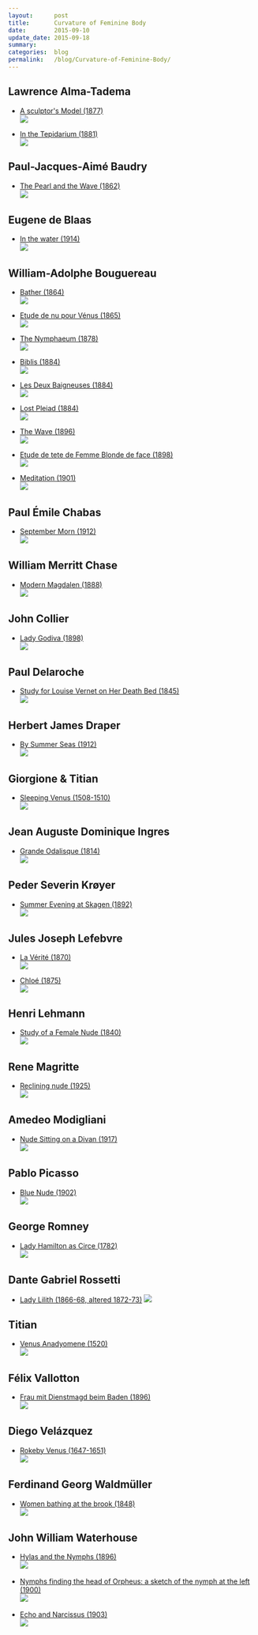 ```yaml
---
layout:      post
title:       Curvature of Feminine Body
date:        2015-09-10
update_date: 2015-09-18
summary:     
categories:  blog
permalink:   /blog/Curvature-of-Feminine-Body/
---
```


## Lawrence Alma-Tadema

* [A sculptor's Model (1877)][lat-asm-l]  
![][lat-asm-i]

* [In the Tepidarium (1881)][lat-itt-l]  
![][lat-itt-i]

## Paul-Jacques-Aimé Baudry

* [The Pearl and the Wave (1862)][pjab-tpatw-l]  
![][pjab-tpatw-i]

[pjab-tpatw-l]: https://commons.wikimedia.org/wiki/File:Baudry_paul_the_wave_and_the_pearl.jpg
[pjab-tpatw-i]: https://upload.wikimedia.org/wikipedia/commons/b/b5/Baudry_paul_the_wave_and_the_pearl.jpg

<!-- ## Edwin Blashfield

* [Spring Scattering Stars (1927)][eb-scs-l]  
![][eb-scs-i] -->

[eb-scs-l]: https://commons.wikimedia.org/wiki/File:Edwin_Blashfield_-_Spring_Scattering_Stars.jpg
[eb-scs-i]: https://upload.wikimedia.org/wikipedia/commons/9/97/Edwin_Blashfield_-_Spring_Scattering_Stars.jpg

## Eugene de Blaas

* [In the water (1914)][edb-itw-l]  
![][edb-itw-i]

[edb-itw-l]: https://commons.wikimedia.org/wiki/File:Eugene_de_Blaas_In_the_water.jpg
[edb-itw-i]: https://upload.wikimedia.org/wikipedia/commons/d/d9/Eugene_de_Blaas_In_the_water.jpg

## William-Adolphe Bouguereau

<!-- * [Nymphs and Satyr (1873)](https://commons.wikimedia.org/wiki/File:Nymphs_and_Satyr,_by_William-Adolphe_Bouguereau.jpg)  
![](https://upload.wikimedia.org/wikipedia/commons/3/32/Nymphs_and_Satyr,_by_William-Adolphe_Bouguereau.jpg) -->

* [Bather (1864)][wab-ba-l]  
![][wab-ba-i]

* [Etude de nu pour Vénus (1865)][wab-ednpv-l]  
![][wab-ednpv-i]

* [The Nymphaeum (1878)][wab-tn-l]  
![][wab-tn-i]

<!-- * [The Birth of Venus (1879)][wab-tbov-l]  
![][wab-tbov-i] -->

* [Biblis (1884)][wab-b-l]  
![][wab-b-i]

* [Les Deux Baigneuses (1884)][wab-ldb-l]  
![][wab-ldb-i]

* [Lost Pleiad (1884)][wab-lp-l]  
![][wab-lp-i]

<!-- * [After the Bath (1894)][wab-atb-l]  
![][wab-atb-i] -->

* [The Wave (1896)][wab-tw-l]  
![][wab-tw-i]

* [Etude de tete de Femme Blonde de face (1898)][wab-etfbf-l]  
![][wab-etfbf-i]

<!-- * [Douleur d'amour (1899)][wab-dd-l]  
![][wab-dd-i] -->

* [Meditation (1901)][wab-m-l]  
![][wab-m-i]

<!-- * [L'Océanide (1904)][wab-lo-l]  
![][wab-lo-i] -->

[wab-ednpv-l]: https://commons.wikimedia.org/wiki/File:Bouguereau,_Etude_de_nu_pour_Vénus,_1865_(5590353834).jpg
[wab-ednpv-i]: https://upload.wikimedia.org/wikipedia/commons/4/46/Bouguereau,_Etude_de_nu_pour_Vénus,_1865_(5590353834).jpg
[wab-m-l]: https://commons.wikimedia.org/wiki/File:William-Adolphe_Bouguereau_(1825-1905)_-_Meditation_(1901).jpg
[wab-m-i]: https://upload.wikimedia.org/wikipedia/commons/9/99/William-Adolphe_Bouguereau_(1825-1905)_-_Meditation_(1901).jpg
[wab-atb-l]: https://commons.wikimedia.org/wiki/File:William-Adolphe_Bouguereau_(1825-1905)_-_After_the_Bath_(1894).jpg
[wab-atb-i]: https://upload.wikimedia.org/wikipedia/commons/c/c8/William-Adolphe_Bouguereau_(1825-1905)_-_After_the_Bath_(1894).jpg
[wab-dd-l]: https://commons.wikimedia.org/wiki/File:William-Adolphe_Bouguereau_(1825-1905)_-_Elegy_(1899).jpg
[wab-dd-i]: https://upload.wikimedia.org/wikipedia/commons/f/fa/William-Adolphe_Bouguereau_(1825-1905)_-_Elegy_(1899).jpg
[wab-lo-l]: https://commons.wikimedia.org/wiki/File:William-Adolphe_Bouguereau_(1825-1905)_-_Ocean_Nymph_(L'océanide)(1904).jpg
[wab-lo-i]: https://upload.wikimedia.org/wikipedia/commons/c/c7/William-Adolphe_Bouguereau_(1825-1905)_-_Ocean_Nymph_(L'océanide)(1904).jpg
[wab-lp-l]: https://commons.wikimedia.org/wiki/File:William-Adolphe_Bouguereau_(1825-1905)_-_Lost_Pleiad_(1884).jpg
[wab-lp-i]: https://upload.wikimedia.org/wikipedia/commons/d/dc/William-Adolphe_Bouguereau_(1825-1905)_-_Lost_Pleiad_(1884).jpg
[wab-ldb-l]: https://commons.wikimedia.org/wiki/File:William-Adolphe_Bouguereau_(1825-1905)_-_Les_Deux_Baigneuses_(1884).jpg
[wab-ldb-i]: https://upload.wikimedia.org/wikipedia/commons/5/5a/William-Adolphe_Bouguereau_(1825-1905)_-_Les_Deux_Baigneuses_(1884).jpg
[wab-ba-l]: https://commons.wikimedia.org/wiki/File:Bouguereau_-_Baigneuse.jpg
[wab-ba-i]: https://upload.wikimedia.org/wikipedia/commons/e/e3/Bouguereau_-_Baigneuse.jpg
[wab-tn-l]: https://commons.wikimedia.org/wiki/File:William-Adolphe_Bouguereau_(1825-1905)_-_The_Nymphaeum_(1878).jpg
[wab-tn-i]: https://upload.wikimedia.org/wikipedia/commons/8/81/William-Adolphe_Bouguereau_(1825-1905)_-_The_Nymphaeum_(1878).jpg
[wab-b-l]: https://commons.wikimedia.org/wiki/File:William-Adolphe_Bouguereau_(1825-1905)_-_Biblis_(1884).jpg
[wab-b-i]: https://upload.wikimedia.org/wikipedia/commons/a/a1/William-Adolphe_Bouguereau_(1825-1905)_-_Biblis_(1884).jpg
[wab-tw-l]: https://commons.wikimedia.org/wiki/File:William-Adolphe_Bouguereau_(1825-1905)_-_The_Wave_(1896).jpg
[wab-tw-i]: https://upload.wikimedia.org/wikipedia/commons/6/6e/William-Adolphe_Bouguereau_(1825-1905)_-_The_Wave_(1896).jpg
[wab-tbov-l]: https://commons.wikimedia.org/wiki/File:William-Adolphe_Bouguereau_(1825-1905)_-_The_Birth_of_Venus_(1879).jpg
[wab-tbov-i]: https://upload.wikimedia.org/wikipedia/commons/b/bb/William-Adolphe_Bouguereau_(1825-1905)_-_The_Birth_of_Venus_(1879).jpg
[wab-etfbf-l]: https://commons.wikimedia.org/wiki/File:Bouguereau,_Etude_de_tete_de_Femme_Blonde_de_face,_1898_(5589754477).jpg
[wab-etfbf-i]: https://upload.wikimedia.org/wikipedia/commons/0/08/Bouguereau,_Etude_de_tete_de_Femme_Blonde_de_face,_1898_(5589754477).jpg


<!-- ## Alexandre Cabanel

* [The Birth of Venus (1875)][ac-tbov-l]  
![][ac-tbov-i] -->

[ac-tbov-l]: https://commons.wikimedia.org/wiki/File:1863_Alexandre_Cabanel_-_The_Birth_of_Venus.jpg
[ac-tbov-i]: https://upload.wikimedia.org/wikipedia/commons/f/f6/1863_Alexandre_Cabanel_-_The_Birth_of_Venus.jpg

## Paul Émile Chabas

* [September Morn (1912)][pec-sm-l]  
![][pec-sm-i]

[pec-sm-l]: https://commons.wikimedia.org/wiki/File:Paul_Chabas_September_Morn_The_Metropolitan_Museum_of_Art.jpg
[pec-sm-i]: https://upload.wikimedia.org/wikipedia/commons/6/6d/Paul_Chabas_September_Morn_The_Metropolitan_Museum_of_Art.jpg

## William Merritt Chase

* [Modern Magdalen (1888)][wmc-mm-l]  
![][wmc-mm-i]

[wmc-mm-l]: https://commons.wikimedia.org/wiki/File:Chase_William_Merritt_Modern_Magdalen_1888.jpg
[wmc-mm-i]: https://upload.wikimedia.org/wikipedia/commons/2/29/Chase_William_Merritt_Modern_Magdalen_1888.jpg

## John Collier

* [Lady Godiva (1898)][jc-lg-l]  
![][jc-lg-i]

[jc-lg-l]: https://commons.wikimedia.org/wiki/File:Lady_Godiva_(John_Collier,_c._1897).jpg
[jc-lg-i]: https://upload.wikimedia.org/wikipedia/commons/0/0c/Lady_Godiva_(John_Collier,_c._1897).jpg

## Paul Delaroche

* [Study for Louise Vernet on Her Death Bed (1845)][pd-slvb-l]  
![][pd-slvb-i]

[pd-slvb-i]: https://upload.wikimedia.org/wikipedia/commons/9/93/Paul_Delaroche_-_Study_for_"Louise_Vernet_on_Her_Death_Bed"_-_Walters_371379.jpg
[pd-slvb-l]: https://commons.wikimedia.org/wiki/File:Paul_Delaroche_-_Study_for_"Louise_Vernet_on_Her_Death_Bed"_-_Walters_371379.jpg

## Herbert James Draper

* [By Summer Seas (1912)][hjd-bss-l]  
![][hjd-bss-i]

[hjd-bss-l]: https://commons.wikimedia.org/wiki/File:Herbert_James_Draper,_By_Summer_Seas.jpg
[hjd-bss-i]: https://upload.wikimedia.org/wikipedia/commons/1/1f/Herbert_James_Draper,_By_Summer_Seas.jpg

<!-- ## Eyvind Earle

* [Rain Shower (1986)](http://www.wikiart.org/en/eyvind-earle/rain-shower)  
![](http://uploads3.wikiart.org/images/eyvind-earle/rain-shower.jpg) -->

## Giorgione & Titian

* [Sleeping Venus (1508-1510)][gt-sv-l]  
![][gt-sv-i]

<!-- ## Johnn William Godward

* [In the Tepidarium (1913)][jwg-itt-l]  
![][jwg-itt-i] -->

<!-- ## Francesco Hayez

* [Weiblicher Akt (1859)][fh-wa-l]  
![][fh-wa-i] -->

[fh-wa-l]: https://commons.wikimedia.org/wiki/File:Francesco_Hayez_060.jpg
[fh-wa-i]: https://upload.wikimedia.org/wikipedia/commons/8/88/Francesco_Hayez_060.jpg

## Jean Auguste Dominique Ingres

* [Grande Odalisque (1814)][jadi-go-l]  
![][jadi-go-i]

<!-- * [The Source (1856)][jadi-ts-l]  
![][jadi-ts-i] -->

[jadi-ts-l]: https://commons.wikimedia.org/wiki/File:Ingres,_The_source.jpg
[jadi-ts-i]: https://upload.wikimedia.org/wikipedia/commons/b/bd/Ingres,_The_source.jpg
[jadi-go-l]: https://commons.wikimedia.org/wiki/File:Ingre,_Grande_Odalisque.jpg
[jadi-go-i]: https://upload.wikimedia.org/wikipedia/commons/d/df/Ingre,_Grande_Odalisque.jpg

## Peder Severin Krøyer

* [Summer Evening at Skagen (1892)][psk-seas-l]  
![][psk-seas-i]

[psk-seas-l]: https://commons.wikimedia.org/wiki/File:Summer_evening_at_Skagen_-_P.S._Krøyer_-_Google_Cultural_Institute.jpg
[psk-seas-i]: https://upload.wikimedia.org/wikipedia/commons/2/2f/Summer_evening_at_Skagen_-_P.S._Krøyer_-_Google_Cultural_Institute.jpg

## Jules Joseph Lefebvre

* [La Vérité (1870)][jjl-lv-l]  
![][jjl-lv-i]

* [Chloé (1875)][jjl-c-l]  
![][jjl-c-i]

[jjl-lv-l]: https://commons.wikimedia.org/wiki/File:La_Vérité,_par_Jules_Joseph_Lefebvre.jpg
[jjl-lv-i]: https://upload.wikimedia.org/wikipedia/commons/1/17/La_Vérité,_par_Jules_Joseph_Lefebvre.jpg
[jjl-c-l]: https://commons.wikimedia.org/wiki/File:Chloé,_par_Jules_Joseph_Lefebvre.jpg
[jjl-c-i]: https://upload.wikimedia.org/wikipedia/commons/5/50/Chloé,_par_Jules_Joseph_Lefebvre.jpg

## Henri Lehmann

* [Study of a Female Nude (1840)][hl-soafn-l]  
![][hl-soafn-i]

[hl-soafn-l]: https://commons.wikimedia.org/wiki/File:Henri_Lehmann,_Study_of_a_Female_Nude,_The_Metropolitan_Museum_of_Art.jpg
[hl-soafn-i]: https://upload.wikimedia.org/wikipedia/commons/e/e2/Henri_Lehmann,_Study_of_a_Female_Nude,_The_Metropolitan_Museum_of_Art.jpg

<!-- ## Edmund Leighton

* [Stitching the Standard (1911)][el-sts-l]  
![][el-sts-i] -->

[el-sts-l]: https://commons.wikimedia.org/wiki/File:Leighton-Stitching_the_Standard.jpg
[el-sts-i]: https://upload.wikimedia.org/wikipedia/commons/0/0c/Leighton-Stitching_the_Standard.jpg

<!-- ## Frederic Leighton

* [Actaea, the Nymph of the Shore (1853-1858)][fl-a-l]  
![][fl-a-i]

* [Flaming June (1895)][fl-fj-l]  
![][fl-fj-i] -->

[fl-fj-l]: https://commons.wikimedia.org/wiki/File:Flaming_June,_by_Frederic_Lord_Leighton_(1830-1896).jpg
[fl-fj-i]: https://upload.wikimedia.org/wikipedia/commons/8/8d/Flaming_June,_by_Frederic_Lord_Leighton_(1830-1896).jpg
[fl-a-l]: https://commons.wikimedia.org/wiki/File:1868_Frederic_Leighton_-_Actaea.jpg
[fl-a-i]: https://upload.wikimedia.org/wikipedia/commons/7/7d/1868_Frederic_Leighton_-_Actaea.jpg

## Rene Magritte

* [Reclining nude (1925)][rm-rn-l]  
![][rm-rn-i]

[rm-rn-l]: http://www.wikiart.org/en/rene-magritte/reclining-nude-1925
[rm-rn-i]: http://uploads6.wikiart.org/images/rene-magritte/reclining-nude-1925(1).jpg

<!-- ## Édouard Manet

* [La Nymphe surprise (1861)][em-lns-l]  
![][em-lns-i] -->

[em-lns-l]: https://commons.wikimedia.org/wiki/File:Édouard_MANET_-_La_Nymphe_surprise_-_Google_Art_Project.jpg
[em-lns-i]: https://upload.wikimedia.org/wikipedia/commons/9/92/Édouard_MANET_-_La_Nymphe_surprise_-_Google_Art_Project.jpg

## Amedeo Modigliani

* [Nude Sitting on a Divan (1917)][am-nsoad-l]  
![][am-nsoad-i]

[am-nsoad-l]: https://commons.wikimedia.org/wiki/File:Amedeo_Modigliani_063.jpg
[am-nsoad-i]: https://upload.wikimedia.org/wikipedia/commons/c/cc/Amedeo_Modigliani_063.jpg

## Pablo Picasso

* [Blue Nude (1902)][pp-bn-l]  
![][pp-bn-i]

[pp-bn-l]: http://www.pablopicasso.org/blue-nude.jsp
[pp-bn-i]: http://www.pablopicasso.org/images/paintings/blue-nude.jpg

## George Romney

* [Lady Hamilton as Circe (1782)][gr-lhac-l]  
![][gr-lhac-i]

[gr-lhac-l]: https://commons.wikimedia.org/wiki/File:George_Romney_-_Lady_Hamilton_as_Circe.jpg
[gr-lhac-i]: https://upload.wikimedia.org/wikipedia/commons/a/ae/George_Romney_-_Lady_Hamilton_as_Circe.jpg

## Dante Gabriel Rossetti

* [Lady Lilith (1866-68, altered 1872-73)][dgr-ll-l] 
![][dgr-ll-i]

[dgr-ll-l]: https://commons.wikimedia.org/wiki/File:Lady-Lilith.jpg
[dgr-ll-i]: https://upload.wikimedia.org/wikipedia/commons/8/86/Lady-Lilith.jpg

<!-- ## John Singer Sargent

* [Madame X (1883-1884)][jss-mx-l]  
![][jss-mx-i] -->

[jss-mx-l]: https://commons.wikimedia.org/wiki/File:Madame_X_(Madame_Pierre_Gautreau),_John_Singer_Sargent,_1884_(unfree_frame_crop).jpg
[jss-mx-i]: https://upload.wikimedia.org/wikipedia/commons/a/a4/Madame_X_(Madame_Pierre_Gautreau),_John_Singer_Sargent,_1884_(unfree_frame_crop).jpg

## Titian

* [Venus Anadyomene (1520)][t-va-l]  
![][t-va-i]

## Félix Vallotton

* [Frau mit Dienstmagd beim Baden (1896)][fv-fmdbb-l]  
![][fv-fmdbb-i]

[fv-fmdbb-l]: https://commons.wikimedia.org/wiki/File:Valloton_Frau_mit_Dienstmagd_beim_Baden.jpg
[fv-fmdbb-i]: https://upload.wikimedia.org/wikipedia/commons/f/fb/Valloton_Frau_mit_Dienstmagd_beim_Baden.jpg

## Diego Velázquez

* [Rokeby Venus (1647-1651)][dv-rv-l]  
![][dv-rv-i]

[dv-rv-l]: https://commons.wikimedia.org/wiki/File:RokebyVenus.jpg
[dv-rv-i]: https://upload.wikimedia.org/wikipedia/commons/7/7c/RokebyVenus.jpg

## Ferdinand Georg Waldmüller

* [Women bathing at the brook (1848)][fgw-wbatb-l]  
![][fgw-wbatb-i]

[fgw-wbatb-l]: https://commons.wikimedia.org/wiki/File:Waldmüller_-_Badende_Frauen_am_Waldbach_-_1848.jpg
[fgw-wbatb-i]: https://upload.wikimedia.org/wikipedia/commons/1/12/Waldm%C3%BCller_-_Badende_Frauen_am_Waldbach_-_1848.jpg

## John William Waterhouse

* [Hylas and the Nymphs (1896)][jww-hatn-l]  
![][jww-hatn-i]

[jww-hatn-l]: https://commons.wikimedia.org/wiki/File:Waterhouse_Hylas_and_the_Nymphs_Manchester_Art_Gallery_1896.15.jpg
[jww-hatn-i]: https://upload.wikimedia.org/wikipedia/commons/b/bd/Waterhouse_Hylas_and_the_Nymphs_Manchester_Art_Gallery_1896.15.jpg

* [Nymphs finding the head of Orpheus: a sketch of the nymph at the left (1900)][jww-nos-l]  
![][jww-nos-i]

[jww-nos-i]: https://upload.wikimedia.org/wikipedia/commons/6/6d/John_William_Waterhouse_-_Nymphs_Finding_the_Head_of_Orpheus_(sketch).jpg
[jww-nos-l]: https://commons.wikimedia.org/wiki/File:John_William_Waterhouse_-_Nymphs_Finding_the_Head_of_Orpheus_(sketch).jpg

* [Echo and Narcissus (1903)][jww-ean-l]  
![][jww-ean-i]

[jww-ean-i]: https://upload.wikimedia.org/wikipedia/commons/9/9c/John_William_Waterhouse_-_Echo_and_Narcissus_-_Google_Art_Project.jpg
[jww-ean-l]: https://commons.wikimedia.org/wiki/File:John_William_Waterhouse_-_Echo_and_Narcissus_-_Google_Art_Project.jpg

<!--  -->

[t-va-l]: https://commons.wikimedia.org/wiki/File:TITIAN_-_Venus_Anadyomene_(National_Galleries_of_Scotland,_c._1520._Oil_on_canvas,_75.8_x_57.6_cm).jpg
[t-va-i]: https://upload.wikimedia.org/wikipedia/commons/5/55/TITIAN_-_Venus_Anadyomene_(National_Galleries_of_Scotland,_c._1520._Oil_on_canvas,_75.8_x_57.6_cm).jpg
[jwg-itt-l]: https://commons.wikimedia.org/wiki/File:Godward-In_the_Tepidarium-1913.jpg
[jwg-itt-i]: https://upload.wikimedia.org/wikipedia/commons/6/6b/Godward-In_the_Tepidarium-1913.jpg
[gt-sv-l]: https://commons.wikimedia.org/wiki/File:Giorgione_-_Sleeping_Venus_-_Google_Art_Project_2.jpg
[gt-sv-i]: https://upload.wikimedia.org/wikipedia/commons/8/86/Giorgione_-_Sleeping_Venus_-_Google_Art_Project_2.jpg
[lat-asm-l]: https://commons.wikimedia.org/wiki/File:A_Sculptors_Model.jpg
[lat-asm-i]: https://upload.wikimedia.org/wikipedia/commons/0/0d/A_Sculptors_Model.jpg
[lat-itt-l]: https://commons.wikimedia.org/wiki/File:Tepidarium_Lawrence_Alma-Tadema_(1836-1912).jpg
[lat-itt-i]: https://upload.wikimedia.org/wikipedia/commons/7/7d/Tepidarium_Lawrence_Alma-Tadema_(1836-1912).jpg